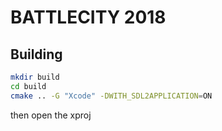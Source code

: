 # BATTLECITY 2018 #

## Building ##

```sh
mkdir build
cd build
cmake .. -G "Xcode" -DWITH_SDL2APPLICATION=ON
```

then open the xproj

